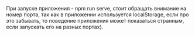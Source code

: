 

При запуске приложения - npm run serve, стоит обращать внимание на номер порта, так как в приложении используется localStorage, если про это забывать, то поведение приложения может показаться странным, если запускать его на разных портах).
